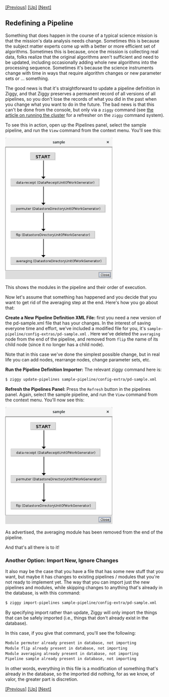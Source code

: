<!-- -*-visual-line-*- -->

[[Previous]](parameter-overrides.md)
[[Up]](dusty-corners.md)
[[Next]](nicknames.md)

## Redefining a Pipeline

Something that does happen in the course of a typical science mission is that the mission's data analysis needs change. Sometimes this is because the subject matter experts come up with a better or more efficient set of algorithms. Sometimes this is because, once the mission is collecting real data, folks realize that the original algorithms aren't sufficient and need to be updated, including occasionally adding whole new algorithms into the processing sequence. Sometimes it's because the science instruments change with time in ways that require algorithm changes or new parameter sets or ... something.

The good news is that it's straightforward to update a pipeline definition in Ziggy, and that Ziggy preserves a permanent record of all versions of all pipelines, so you don't lose the records of what you did in the past when you change what you want to do in the future. The bad news is that this can't be done from the console, but only via a `ziggy` command (see [the article on running the cluster](running-pipeline.md) for a refresher on the `ziggy` command system).

To see this in action, open up the Pipelines panel, select the sample pipeline, and run the `View` command from the context menu. You'll see this:

<img src="images/pipelines-config-1.png" style="width:9cm;"/>

This shows the modules in the pipeline and their order of execution.

Now let's assume that something has happened and you decide that you want to get rid of the averaging step at the end. Here's how you go about that:

**Create a New Pipeline Definition XML File:** first you need a new version of the pd-sample.xml file that has your changes. In the interest of saving everyone time and effort, we've included a modified file for you, it's `sample-pipeline/config-extras/pd-sample.xml` . Here we've deleted the `averaging` node from the end of the pipeline, and removed from `flip` the name of its child node (since it no longer has a child node).

Note that in this case we've done the simplest possible change, but in real life you can add nodes, rearrange nodes, change parameter sets, etc.

**Run the Pipeline Definition Importer:** The relevant ziggy command here is:

```bash
$ ziggy update-pipelines sample-pipeline/config-extra/pd-sample.xml
```

**Refresh the Pipelines Panel:** Press the `Refresh` button in the pipelines panel. Again, select the sample pipeline, and run the `View` command from the context menu. You'll now see this:

<img src="images/pipelines-config-2.png" style="width:9cm;"/>

As advertised, the averaging module has been removed from the end of the pipeline.

And that's all there is to it!

### Another Option: Import New, Ignore Changes

It also may be the case that you have a file that has some new stuff that you want, but maybe it has changes to existing pipelines / modules that you're not ready to implement yet. The way that you can import just the new pipelines and modules, while skipping changes to anything that's already in the database, is with this command:

```bash
$ ziggy import-pipelines sample-pipeline/config-extra/pd-sample.xml
```

By specifying import rather than update, Ziggy will only import the things that can be safely imported (i.e., things that don't already exist in the database).

In this case, if you give that command, you'll see the following:

```bash
Module permuter already present in database, not importing
Module flip already present in database, not importing
Module averaging already present in database, not importing
Pipeline sample already present in database, not importing
```

In other words, everything in this file is a modification of something that's already in the database, so the imported did nothing, for as we know, of valor, the greater part is discretion.

[[Previous]](parameter-overrides.md)
[[Up]](dusty-corners.md)
[[Next]](nicknames.md)
